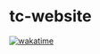 # tc-website
[![wakatime](https://wakatime.com/badge/github/zanderlewis/tc-website.svg)](https://wakatime.com/badge/github/zanderlewis/tc-website)
